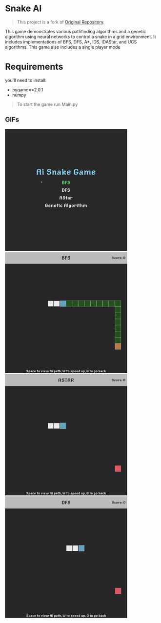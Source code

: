 # Snake AI
> This project is a fork of [Original Repository](https://github.com/original-owner/original-repo).

This game demonstrates various pathfinding algorithms and a genetic algorithm using neural networks to control a snake in a grid environment. It includes implementations of BFS, DFS, A*, IDS, IDAStar, and UCS algorithms.
This game also includes a single player mode

# Requirements

you'll need to install:

- pygame==2.0.1
- numpy

> To start the game run Main.py

## GIFs

<p float="left">
  <img src='images/mainMenu.png' width='400'/>
  <img src='images/bfs.gif' width='400'/>
  <img src='images/astar.gif' width='400'/>
  <img src='images/dfs.gif' width='400'/>
</p>
